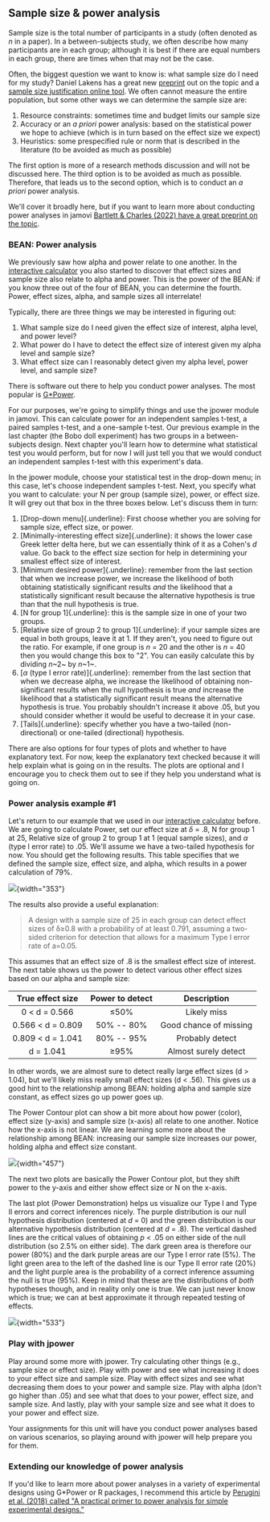 ## Sample size & power analysis

Sample size is the total number of participants in a study (often denoted as *n* in a paper). In a between-subjects study, we often describe how many participants are in each group; although it is best if there are equal numbers in each group, there are times when that may not be the case.

Often, the biggest question we want to know is: what sample size do I need for my study? Daniel Lakens has a great new [preprint](https://psyarxiv.com/9d3yf/) out on the topic and a [sample size justification online tool](https://shiny.ieis.tue.nl/sample_size_justification/). We often cannot measure the entire population, but some other ways we can determine the sample size are:

1.  Resource constraints: sometimes time and budget limits our sample size
2.  Accuracy or an *a priori* power analysis: based on the statistical power we hope to achieve (which is in turn based on the effect size we expect)
3.  Heuristics: some prespecified rule or norm that is described in the literature (to be avoided as much as possible)

The first option is more of a research methods discussion and will not be discussed here. The third option is to be avoided as much as possible. Therefore, that leads us to the second option, which is to conduct an *a priori* power analysis.

We'll cover it broadly here, but if you want to learn more about conducting power analyses in jamovi [Bartlett & Charles (2022) have a great preprint on the topic](https://psyarxiv.com/bh8m9/).

### BEAN: Power analysis

We previously saw how alpha and power relate to one another. In the [interactive calculator](https://rpsychologist.com/d3/pdist/) you also started to discover that effect sizes and sample size also relate to alpha and power. This is the power of the BEAN: if you know three out of the four of BEAN, you can determine the fourth. Power, effect sizes, alpha, and sample sizes all interrelate!

Typically, there are three things we may be interested in figuring out:

1.  What sample size do I need given the effect size of interest, alpha level, and power level?
2.  What power do I have to detect the effect size of interest given my alpha level and sample size?
3.  What effect size can I reasonably detect given my alpha level, power level, and sample size?

There is software out there to help you conduct power analyses. The most popular is [G\*Power](https://www.psychologie.hhu.de/arbeitsgruppen/allgemeine-psychologie-und-arbeitspsychologie/gpower.html).

For our purposes, we're going to simplify things and use the jpower module in jamovi. This can calculate power for an independent samples t-test, a paired samples t-test, and a one-sample t-test. Our previous example in the last chapter (the Bobo doll experiment) has two groups in a between-subjects design. Next chapter you'll learn how to determine what statistical test you would perform, but for now I will just tell you that we would conduct an independent samples t-test with this experiment's data.

In the jpower module, choose your statistical test in the drop-down menu; in this case, let's choose independent samples t-test. Next, you specify what you want to calculate: your N per group (sample size), power, or effect size. It will grey out that box in the three boxes below. Let's discuss them in turn:

1.  [Drop-down menu]{.underline}: First choose whether you are solving for sample size, effect size, or power.
2.  [Minimally-interesting effect size]{.underline}: it shows the lower case Greek letter delta here, but we can essentially think of it as a Cohen's *d* value. Go back to the effect size section for help in determining your smallest effect size of interest.
3.  [Minimum desired power]{.underline}: remember from the last section that when we increase power, we increase the likelihood of both obtaining statistically significant results *and* the likelihood that a statistically significant result because the alternative hypothesis is true than that the null hypothesis is true.
4.  [N for group 1]{.underline}: this is the sample size in one of your two groups.
5.  [Relative size of group 2 to group 1]{.underline}: if your sample sizes are equal in both groups, leave it at 1. If they aren't, you need to figure out the ratio. For example, if one group is *n* = 20 and the other is *n* = 40 then you would change this box to "2". You can easily calculate this by dividing *n*~2~ by *n*~1~.
6.  [$\alpha$ (type I error rate)]{.underline}: remember from the last section that when we decrease alpha, we increase the likelihood of obtaining non-significant results when the null hypothesis is true *and* increase the likelihood that a statistically significant result means the alternative hypothesis is true. You probably shouldn't increase it above .05, but you should consider whether it would be useful to decrease it in your case.
7.  [Tails]{.underline}: specify whether you have a two-tailed (non-directional) or one-tailed (directional) hypothesis.

There are also options for four types of plots and whether to have explanatory text. For now, keep the explanatory text checked because it will help explain what is going on in the results. The plots are optional and I encourage you to check them out to see if they help you understand what is going on.

### Power analysis example #1

Let's return to our example that we used in our [interactive calculator](https://rpsychologist.com/d3/pdist/) before. We are going to calculate Power, set our effect size at $\delta$ = .8, N for group 1 at 25, Relative size of group 2 to group 1 at 1 (equal sample sizes), and $\alpha$ (type I error rate) to .05. We'll assume we have a two-tailed hypothesis for now. You should get the following results. This table specifies that we defined the sample size, effect size, and alpha, which results in a power calculation of 79%.

![](images/05-bean/power-table.png){width="353"}

The results also provide a useful explanation:

> A design with a sample size of 25 in each group can detect effect sizes of δ≥0.8 with a probability of at least 0.791, assuming a two-sided criterion for detection that allows for a maximum Type I error rate of a=0.05.

This assumes that an effect size of .8 is the smallest effect size of interest. The next table shows us the power to detect various other effect sizes based on our alpha and sample size:

|  True effect size  | Power to detect |      Description       |
|:------------------:|:---------------:|:----------------------:|
|   0 \< d = 0.566   |      ≤50%       |      Likely miss       |
| 0.566 \< d = 0.809 |   50% -- 80%    | Good chance of missing |
| 0.809 \< d = 1.041 |   80% -- 95%    |    Probably detect     |
|     d = 1.041      |      ≥95%       |  Almost surely detect  |

In other words, we are almost sure to detect really large effect sizes (d \> 1.04), but we'll likely miss really small effect sizes (d \< .56). This gives us a good hint to the relationship among BEAN: holding alpha and sample size constant, as effect sizes go up power goes up.

The Power Contour plot can show a bit more about how power (color), effect size (y-axis) and sample size (x-axis) all relate to one another. Notice how the x-axis is not linear. We are learning some more about the relationship among BEAN: increasing our sample size increases our power, holding alpha and effect size constant.

![](images/05-bean/power-contour.png){width="457"}

The next two plots are basically the Power Contour plot, but they shift power to the y-axis and either show effect size or N on the x-axis.

The last plot (Power Demonstration) helps us visualize our Type I and Type II errors and correct inferences nicely. The purple distribution is our null hypothesis distribution (centered at *d* = 0) and the green distribution is our alternative hypothesis distribution (centered at *d* = .8). The vertical dashed lines are the critical values of obtaining *p* \< .05 on either side of the null distribution (so 2.5% on either side). The dark green area is therefore our power (80%) and the dark purple areas are our Type I error rate (5%). The light green area to the left of the dashed line is our Type II error rate (20%) and the light purple area is the probability of a correct inference assuming the null is true (95%). Keep in mind that these are the distributions of *both* hypotheses though, and in reality only one is true. We can just never know which is true; we can at best approximate it through repeated testing of effects.

![](images/05-bean/power-demo.png){width="533"}

### Play with jpower

Play around some more with jpower. Try calculating other things (e.g., sample size or effect size). Play with power and see what increasing it does to your effect size and sample size. Play with effect sizes and see what decreasing them does to your power and sample size. Play with alpha (don't go higher than .05) and see what that does to your power, effect size, and sample size. And lastly, play with your sample size and see what it does to your power and effect size.

Your assignments for this unit will have you conduct power analyses based on various scenarios, so playing around with jpower will help prepare you for them.

### Extending our knowledge of power analysis

If you'd like to learn more about power analyses in a variety of experimental designs using G\*Power or R packages, I recommend this article by [Perugini et al. (2018) called "A practical primer to power analysis for simple experimental designs."](https://www.rips-irsp.com/articles/10.5334/irsp.181/)
